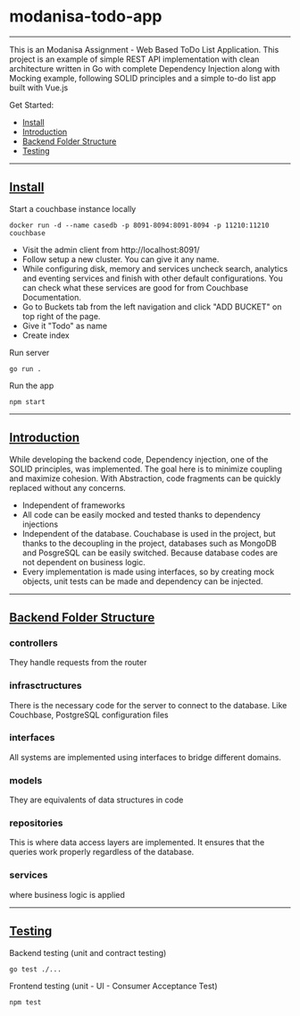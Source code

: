 # modanisa-todo-app
-------

This is an Modanisa Assignment - Web Based ToDo List Application. This project is an example of simple REST API implementation with clean architecture written in Go with complete Dependency Injection along with Mocking example, following SOLID principles and a simple to-do list app built with Vue.js

Get Started:

 - [Install](https://github.com/solmazumut/modanisa-todo-app/#install)
 - [Introduction](https://github.com/solmazumut/modanisa-todo-app/#introduction)
 - [Backend Folder Structure](https://github.com/solmazumut/modanisa-todo-app/#folder-structure)
 - [Testing](https://github.com/solmazumut/modanisa-todo-app/#testing)


----------

[Install](https://github.com/solmazumut/modanisa-todo-app/#install)
-------

Start a couchbase instance locally

    docker run -d --name casedb -p 8091-8094:8091-8094 -p 11210:11210 couchbase
    
- Visit the admin client from http://localhost:8091/
- Follow setup a new cluster. You can give it any name.
- While configuring disk, memory and services uncheck 
search, analytics and eventing services and finish with other 
default configurations. You can check what these services are good 
for from Couchbase Documentation.
- Go to Buckets tab from the left navigation and click "ADD BUCKET" 
on top right of the page.
- Give it "Todo" as name
- Create index


Run server

    go run .

Run the app

    npm start
    
    
----------

[Introduction](https://github.com/solmazumut/modanisa-todo-app/#introduction)
-------

While developing the backend code, Dependency injection, one of the SOLID principles, was implemented. The goal here is to minimize coupling and maximize cohesion. With Abstraction, code fragments can be quickly replaced without any concerns.

- Independent of frameworks
- All code can be easily mocked and tested thanks to dependency injections
- Independent of the database. Couchabase is used in the project, but thanks to the decoupling in the project, databases such as MongoDB and PosgreSQL can be easily switched. Because database codes are not dependent on business logic.
- Every implementation is made using interfaces, so by creating mock objects, unit tests can be made and dependency can be injected.

----------

[Backend Folder Structure](https://github.com/solmazumut/modanisa-todo-app/#folder-structure)
-------
### controllers

They handle requests from the router

### infrasctructures

There is the necessary code for the server to connect to the database. Like Couchbase, PostgreSQL configuration files

### interfaces

All systems are implemented using interfaces to bridge different domains.

### models

They are equivalents of data structures in code

### repositories

This is where data access layers are implemented. It ensures that the queries work properly regardless of the database.

### services

where business logic is applied

----------

[Testing](https://github.com/solmazumut/modanisa-todo-app/#testing)
-------

Backend testing (unit and contract testing)

    go test ./...
    
Frontend testing (unit - UI - Consumer Acceptance Test)

    npm test
